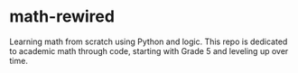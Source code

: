 # math-rewired
Learning math from scratch using Python and logic. This repo is dedicated to academic math through code, starting with Grade 5 and leveling up over time.
